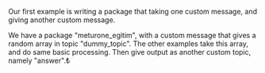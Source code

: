 Our first example is writing a package that taking one custom message, and giving another custom message.

We have a package "meturone_egitim", with a custom message that gives a random array in topic "dummy_topic". 
The other examples take this array, and do same basic processing. Then give output as another custom topic, namely "answer".₺